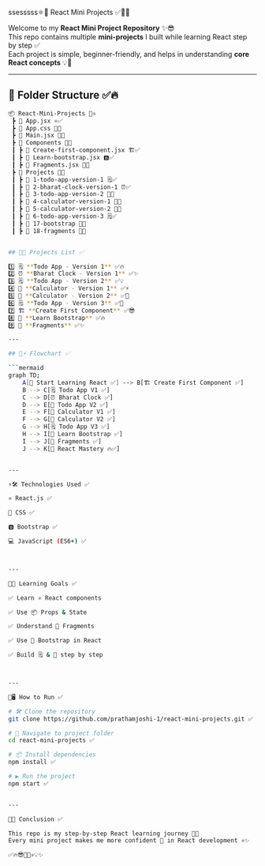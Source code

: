 ssesssss⚛️🚀 React Mini Projects ✅🎉🔥

Welcome to my **React Mini Project Repository** ✨😎  
This repo contains multiple **mini-projects** I built while learning React step by step ✅  
Each project is simple, beginner-friendly, and helps in understanding **core React concepts** 💡📘  


---
## 📂 Folder Structure ✅🔥

```bash
📦 React-Mini-Projects 🚀⚛️  
 ┣ 📜 App.jsx ⚛️✅  
 ┣ 📜 App.css 🎨✅  
 ┣ 📜 Main.jsx 🏁✅  
 ┣ 📂 Components 🧩✅  
 ┃ ┣ 📜 Create-first-component.jsx 🏗️✅  
 ┃ ┣ 📜 Learn-bootstrap.jsx 🅱️✅  
 ┃ ┣ 📜 Fragments.jsx 🔗✅  
 ┣ 📂 Projects 🚀✅  
 ┃ ┣ 📂 1-todo-app-version-1 🗒️✅  
 ┃ ┣ 📂 2-bharat-clock-version-1 ⏰✅  
 ┃ ┣ 📂 3-todo-app-version-2 📝✅  
 ┃ ┣ 📂 4-calculator-version-1 🧮✅  
 ┃ ┣ 📂 5-calculator-version-2 🧮✅  
 ┃ ┣ 📂 6-todo-app-version-3 🗒️✅  
 ┃ ┣ 📂 17-bootstrap 🎨✅  
 ┃ ┣ 📂 18-fragments 🔗✅


## 📝🔥 Projects List ✅

1️⃣ 🗒️ **Todo App - Version 1** ✅🔥  
2️⃣ ⏰ **Bharat Clock - Version 1** ✅✨  
3️⃣ 🗒️ **Todo App - Version 2** ✅💡  
4️⃣ 🧮 **Calculator - Version 1** ✅⚡  
5️⃣ 🧮 **Calculator - Version 2** ✅🚀  
6️⃣ 🗒️ **Todo App - Version 3** ✅🎉  
7️⃣ 🏗️ **Create First Component** ✅😎  
8️⃣ 🎨 **Learn Bootstrap** ✅🔥  
9️⃣ 🔗 **Fragments** ✅✨  

---

## 🔄⚡ Flowchart ✅

```mermaid
graph TD;
    A[🚀 Start Learning React ✅] --> B[🏗️ Create First Component ✅]
    B --> C[🗒️ Todo App V1 ✅]
    C --> D[⏰ Bharat Clock ✅]
    D --> E[📝 Todo App V2 ✅]
    E --> F[🧮 Calculator V1 ✅]
    F --> G[🧮 Calculator V2 ✅]
    G --> H[🗒️ Todo App V3 ✅]
    H --> I[🎨 Learn Bootstrap ✅]
    I --> J[🔗 Fragments ✅]
    J --> K[🎉 React Mastery 🔥✅]


---

⚡🛠️ Technologies Used ✅

⚛️ React.js ✅

🎨 CSS ✅

🅱️ Bootstrap ✅

💻 JavaScript (ES6+) ✅



---

🎯🔥 Learning Goals ✅

✅ Learn ⚛️ React components

✅ Use 📦 Props & State

✅ Understand 🔗 Fragments

✅ Use 🎨 Bootstrap in React

✅ Build 🗒️ & 🧮 step by step



---

🚀🖥️ How to Run ✅

# 🛠️ Clone the repository
git clone https://github.com/prathamjoshi-1/react-mini-projects.git ✅

# 📂 Navigate to project folder
cd react-mini-projects ✅

# 📦 Install dependencies
npm install ✅

# ▶️ Run the project
npm start ✅


---

🎉🔥 Conclusion ✅

This repo is my step-by-step React learning journey 📘🚀
Every mini project makes me more confident 💪 in React development ⚛️✨

✅🔥😎🎉🚀⚛️💡✨


